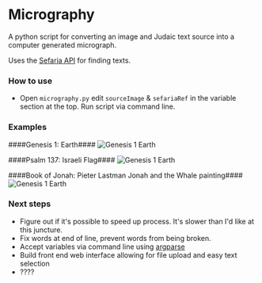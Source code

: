 # Micrography #
A python script for converting an image and Judaic text source into a computer generated micrograph.

Uses the [Sefaria API](https://github.com/blockspeiser/Sefaria-Project) for finding texts.

### How to use ###
* Open `micrography.py` edit `sourceImage` & `sefariaRef` in the variable section at the top. Run script via command line.

### Examples ###

####Genesis 1: Earth####
![Genesis 1 Earth](http://www.russelneiss.com/micrography/genesis1.png)

####Psalm 137: Israeli Flag####
![Genesis 1 Earth](http://www.russelneiss.com/micrography/psalm137.png)

####Book of Jonah: Pieter Lastman Jonah and the Whale painting####
![Genesis 1 Earth](http://www.russelneiss.com/micrography/Jonah.png)

### Next steps ###
* Figure out if it's possible to speed up process. It's slower than I'd like at this juncture.
* Fix words at end of line, prevent words from being broken.
* Accept variables via command line using [argparse](https://docs.python.org/3/library/argparse.html)
* Build front end web interface allowing for file upload and easy text selection
* ????